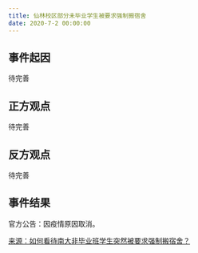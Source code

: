 ```yaml
---
title: 仙林校区部分未毕业学生被要求强制搬宿舍
date: 2020-7-2 00:00:00
---
```


## 事件起因

待完善

## 正方观点

待完善

## 反方观点

待完善

## 事件结果

官方公告：因疫情原因取消。

[来源：如何看待南大非毕业班学生突然被要求强制搬宿舍？](https://www.zhihu.com/question/404616630)
